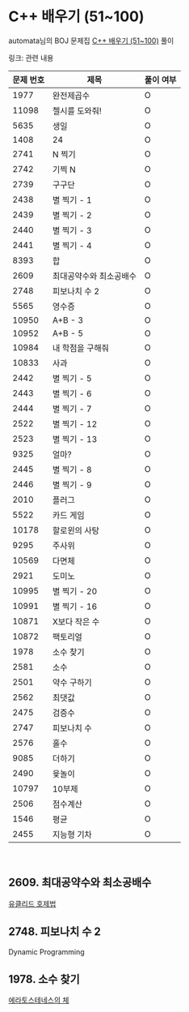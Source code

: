 # C++ 배우기 (51~100)
automata님의 BOJ 문제집 [C++ 배우기 (51~100)](https://www.acmicpc.net/workbook/view/567) 풀이  
  
링크: 관련 내용

|문제 번호|제목|풀이 여부|
|---|---|---|
|1977 |완전제곱수|O|
|11098|첼시를 도와줘!|O|
|5635 |생일|O|
|1408 |24|O|
|2741 |N 찍기|O|
|2742 |기찍 N|O|
|2739 |구구단|O|
|2438 |별 찍기 - 1|O|
|2439 |별 찍기 - 2|O|
|2440 |별 찍기 - 3|O|
|2441 |별 찍기 - 4|O|
|8393 |합|O|
|2609 |최대공약수와 최소공배수|O|
|2748 |피보나치 수 2|O|
|5565 |영수증|O|
|10950|A+B - 3|O|
|10952|A+B - 5|O|
|10984|내 학점을 구해줘|O|
|10833|사과|O|
|2442 |별 찍기 - 5|O|
|2443 |별 찍기 - 6|O|
|2444 |별 찍기 - 7|O|
|2522 |별 찍기 - 12|O|
|2523 |별 찍기 - 13|O|
|9325 |얼마?|O|
|2445 |별 찍기 - 8|O|
|2446 |별 찍기 - 9|O|
|2010 |플러그|O|
|5522 |카드 게임|O|
|10178|할로윈의 사탕|O|
|9295 |주사위|O|
|10569|다면체|O|
|2921 |도미노|O|
|10995|별 찍기 - 20|O|
|10991|별 찍기 - 16|O|
|10871|X보다 작은 수|O|
|10872|팩토리얼|O|
|1978 |소수 찾기|O|
|2581 |소수|O|
|2501 |약수 구하기|O|
|2562 |최댓값|O|
|2475 |검증수|O|
|2747 |피보나치 수|O|
|2576 |홀수|O|
|9085 |더하기|O|
|2490 |윷놀이|O|
|10797|10부제|O|
|2506 |점수계산|O|
|1546 |평균|O|
|2455 |지능형 기차|O|
  
<br>
  
## 2609. 최대공약수와 최소공배수  

[유클리드 호제법](https://ko.wikipedia.org/wiki/%EC%9C%A0%ED%81%B4%EB%A6%AC%EB%93%9C_%ED%98%B8%EC%A0%9C%EB%B2%95)  

## 2748. 피보나치 수 2

Dynamic Programming  

## 1978. 소수 찾기

[에라토스테네스의 체](https://ko.wikipedia.org/wiki/%EC%97%90%EB%9D%BC%ED%86%A0%EC%8A%A4%ED%85%8C%EB%84%A4%EC%8A%A4%EC%9D%98_%EC%B2%B4)